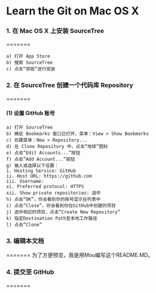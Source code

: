 Learn the Git on Mac OS X
=======
### 1. 在 Mac OS X 上安装 SourceTree
=======
~~~~~~
a) 打开 App Store
b) 搜索 SourceTree
c) 点击“获取”进行安装
~~~~~~

### 2. 在 SourceTree 创建一个代码库 Repository
=======
#### (1) 设置 GitHub 账号
~~~~~~
a) 打开 SourceTree
b) 确定 Bookmarks 窗口已打开，菜单：View > Show Bookmarks
c) 右键菜单：New > Repository...
d) 在 Clone Repository 中，点击“地球”图标
e) 点击“Edit Accounts...”按钮
f) 点击“Add Account...”按钮
g) 输入或选择以下设置：
i. Hosting Service: GitHub
ii. Host URL: https://github.com
iii. Username:
xi. Preferred protocol: HTTPS
xii. Show private repositories: 选中
h) 点击“OK”，你会看到你的账号显示在列表中
i) 点击“Close”，你会看到你在GitHub中创建的项目
j) 选中相应的项目，点击“Create New Repository”
k) 指定Destination Path至本地工作路径
l) 点击“Clone”
~~~~~~
### 3. 编辑本文档
=======
为了方便预览，我是用Mou编写这个README.MD。
### 4. 提交至 GitHub
=======